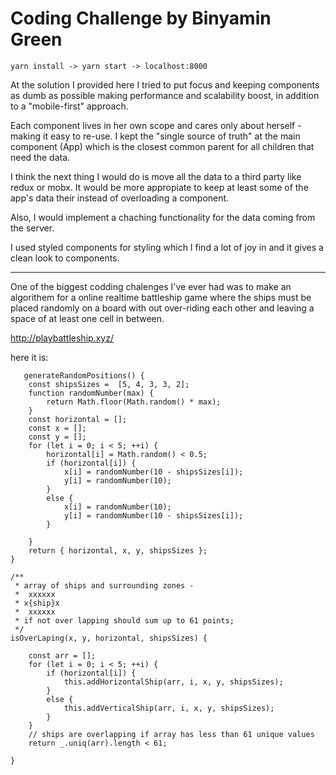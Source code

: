 # Coding Challenge by Binyamin Green
    yarn install -> yarn start -> localhost:8000

At the solution I provided here I tried to put focus and keeping components as dumb as possible making performance and scalability boost, in addition to a "mobile-first" approach. 

Each component lives in her own scope and cares only about herself - making it easy to re-use. 
I kept the "single source of truth" at the main component (App) which is the closest common parent for all children that need the data. 


I think the next thing I would do is move all the data to a third party like redux or mobx. 
It would be more appropiate to keep at least some of the app's data their instead of overloading a component. 

Also, I would implement a chaching functionality for the data coming from the server. 

I used styled components for styling which I find a lot of joy in and it gives a clean look to components.  

----------------------------

One of the biggest codding chalenges I've ever had was to make an algorithem for a online realtime battleship game where the ships must be placed randomly on a board with out over-riding each other and leaving a space of at least one cell in between.

http://playbattleship.xyz/

here it is:  

       generateRandomPositions() {
        const shipsSizes =  [5, 4, 3, 3, 2];
        function randomNumber(max) {
            return Math.floor(Math.random() * max);
        }
        const horizontal = [];
        const x = [];
        const y = [];
        for (let i = 0; i < 5; ++i) {
            horizontal[i] = Math.random() < 0.5;
            if (horizontal[i]) {
                x[i] = randomNumber(10 - shipsSizes[i]);
                y[i] = randomNumber(10);
            }
            else {
                x[i] = randomNumber(10);
                y[i] = randomNumber(10 - shipsSizes[i]);
            }

        }
        return { horizontal, x, y, shipsSizes };
    }

    /**
     * array of ships and surrounding zones -   
     *  xxxxxx
     * x{ship}x
     *  xxxxxx
     * if not over lapping should sum up to 61 points; 
     */
    isOverLaping(x, y, horizontal, shipsSizes) {

        const arr = [];
        for (let i = 0; i < 5; ++i) {
            if (horizontal[i]) {
                this.addHorizontalShip(arr, i, x, y, shipsSizes);
            }
            else {
                this.addVerticalShip(arr, i, x, y, shipsSizes);
            }
        }
        // ships are overlapping if array has less than 61 unique values
        return _.uniq(arr).length < 61;

    }


